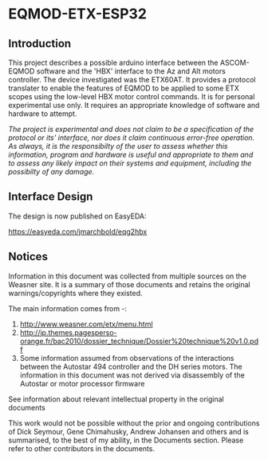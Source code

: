 # EQMOD-ETX-ESP32
## Introduction
This project describes a possible arduino interface between the ASCOM-EQMOD software and the 'HBX' interface to the Az and Alt motors controller. The device investigated was the ETX60AT. It provides a protocol translater to enable the features of EQMOD to be applied to some ETX scopes using the low-level HBX motor control commands. It is for personal experimental use only. It requires an appropriate knowledge of software and hardware to attempt. 
  
*The project is experimental and does not claim to be a specification of the protocol or its' interface, nor does it claim continuous error-free operation. As always, it is the responsibilty of the user to assess whether this information, program and hardware is useful and appropriate to them and to assess any likely impact on their systems and equipment, including the possibilty of any damage.*  

## Interface Design

The design is now published on EasyEDA:  

https://easyeda.com/jmarchbold/eqg2hbx  


## Notices
Information in this document was collected from multiple sources on the Weasner site. It is a summary of those documents and retains the original warnings/copyrights where they existed.  

The main information comes from -:
1. http://www.weasner.com/etx/menu.html    
2. http://jp.themes.pagesperso-orange.fr/bac2010/dossier_technique/Dossier%20technique%20v1.0.pdf  
3. Some information assumed from observations of the interactions between the Autostar 494 controller and the DH series motors. The information in this document was not derived via disassembly of the Autostar or motor processor firmware    

See information about relevant intellectual property in the original documents   

This work would not be possible without the prior and ongoing contributions of Dick Seymour, Gene Chimahusky, Andrew Johansen and others and is summarised, to the best of my ability, in the Documents section. Please refer to other contributors in the documents.
 
  
